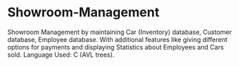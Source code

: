 # Showroom-Management
Showroom Management by maintaining Car (Inventory) database, Customer database, Employee database. With additional features like giving different options for payments and displaying Statistics about Employees and Cars sold.
Language Used: C (AVL trees).
